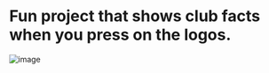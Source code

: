 # Fun project that shows club facts when you press on the logos.

![image](https://github.com/user-attachments/assets/38db03e6-ca40-4400-87af-110d05df59e3)


